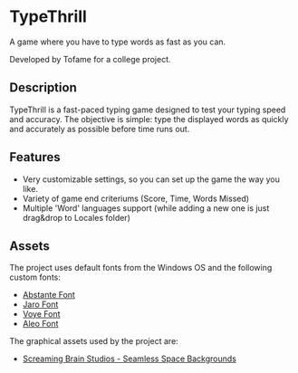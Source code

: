 # TypeThrill

A game where you have to type words as fast as you can.

Developed by Tofame for a college project.

## Description

TypeThrill is a fast-paced typing game designed to test your typing speed and accuracy. The objective is simple: type the displayed words as quickly and accurately as possible before time runs out.

## Features

- Very customizable settings, so you can set up the game the way you like.
- Variety of game end criteriums (Score, Time, Words Missed)
- Multiple 'Word' languages support (while adding a new one is just drag&drop to Locales folder)

## Assets

The project uses default fonts from the Windows OS and the following custom fonts:

- [Abstante Font](https://fontesk.com/abstante-font/)
- [Jaro Font](https://fontesk.com/jaro-font/)
- [Voye Font](https://fontesk.com/voye-font/)
- [Aleo Font](https://www.fontsquirrel.com/fonts/aleo)

The graphical assets used by the project are:
- [Screaming Brain Studios - Seamless Space Backgrounds](https://screamingbrainstudios.itch.io/seamless-space-backgrounds)